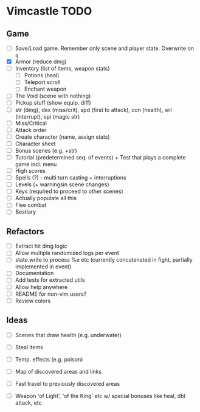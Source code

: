 # Vimcastle TODO

## Game

* [ ] Save/Load game. Remember only scene and player state. Overwrite on `q`
* [x] Armor (reduce dmg)
* [ ] Inventory (list of items, weapon stats)
  * [ ] Potions (heal)
  * [ ] Teleport scroll
  * [ ] Enchant weapon
* [ ] The Void (scene with nothing)
* [ ] Pickup stuff (show equip. diff)
* [ ] str (dmg), dex (miss/crit), spd (first to attack), con (health), wil (interrupt), spi (magic str)
* [ ] Miss/Critical
* [ ] Attack order
* [ ] Create character (name, assign stats)
* [ ] Character sheet
* [ ] Bonus scenes (e.g. +str)
* [ ] Tutorial (predetermined seq. of events) + Test that plays a complete game incl. menu
* [ ] High scores
* [ ] Spells (?) - multi turn casting + interruptions
* [ ] Levels (+ warningsin scene changes)
* [ ] Keys (required to proceed to other scenes)
* [ ] Actually populate all this
* [ ] Flee combat
* [ ] Bestiary

## Refactors

* [ ] Extract hit dmg logic
* [ ] Allow multiple randomized logs per event
* [ ] state.write to process %e etc (currently concatenated in fight, partially implemented in event)
* [ ] Documentation
* [ ] Add tests for extracted utils
* [ ] Allow help anywhere
* [ ] README for non-vim users?
* [ ] Review colors

## Ideas

* [ ] Scenes that draw health (e.g. underwater)
* [ ] Steal items
* [ ] Temp. effects (e.g. poison)
* [ ] Map of discovered areas and links
* [ ] Fast travel to previously discovered areas
* [ ] Weapon 'of Light', 'of the King' etc w/ special bonuses like heal, dbl attack, etc


